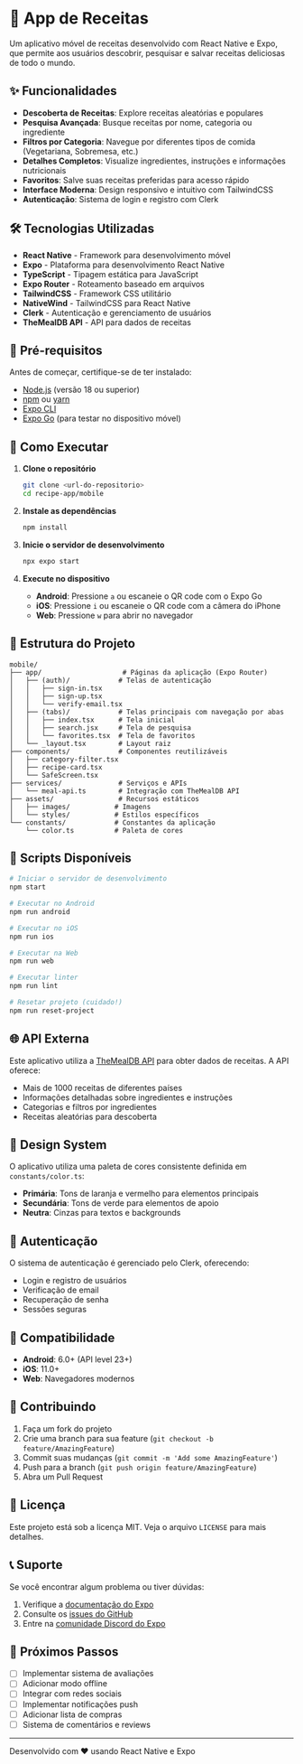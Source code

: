 # 🍳 App de Receitas

Um aplicativo móvel de receitas desenvolvido com React Native e Expo, que permite aos usuários descobrir, pesquisar e salvar receitas deliciosas de todo o mundo.

## ✨ Funcionalidades

- **Descoberta de Receitas**: Explore receitas aleatórias e populares
- **Pesquisa Avançada**: Busque receitas por nome, categoria ou ingrediente
- **Filtros por Categoria**: Navegue por diferentes tipos de comida (Vegetariana, Sobremesa, etc.)
- **Detalhes Completos**: Visualize ingredientes, instruções e informações nutricionais
- **Favoritos**: Salve suas receitas preferidas para acesso rápido
- **Interface Moderna**: Design responsivo e intuitivo com TailwindCSS
- **Autenticação**: Sistema de login e registro com Clerk

## 🛠️ Tecnologias Utilizadas

- **React Native** - Framework para desenvolvimento móvel
- **Expo** - Plataforma para desenvolvimento React Native
- **TypeScript** - Tipagem estática para JavaScript
- **Expo Router** - Roteamento baseado em arquivos
- **TailwindCSS** - Framework CSS utilitário
- **NativeWind** - TailwindCSS para React Native
- **Clerk** - Autenticação e gerenciamento de usuários
- **TheMealDB API** - API para dados de receitas

## 📱 Pré-requisitos

Antes de começar, certifique-se de ter instalado:

- [Node.js](https://nodejs.org/) (versão 18 ou superior)
- [npm](https://www.npmjs.com/) ou [yarn](https://yarnpkg.com/)
- [Expo CLI](https://docs.expo.dev/get-started/installation/)
- [Expo Go](https://expo.dev/go) (para testar no dispositivo móvel)

## 🚀 Como Executar

1. **Clone o repositório**

   ```bash
   git clone <url-do-repositorio>
   cd recipe-app/mobile
   ```

2. **Instale as dependências**

   ```bash
   npm install
   ```

3. **Inicie o servidor de desenvolvimento**

   ```bash
   npx expo start
   ```

4. **Execute no dispositivo**
   - **Android**: Pressione `a` ou escaneie o QR code com o Expo Go
   - **iOS**: Pressione `i` ou escaneie o QR code com a câmera do iPhone
   - **Web**: Pressione `w` para abrir no navegador

## 📁 Estrutura do Projeto

```
mobile/
├── app/                    # Páginas da aplicação (Expo Router)
│   ├── (auth)/            # Telas de autenticação
│   │   ├── sign-in.tsx
│   │   ├── sign-up.tsx
│   │   └── verify-email.tsx
│   ├── (tabs)/            # Telas principais com navegação por abas
│   │   ├── index.tsx      # Tela inicial
│   │   ├── search.jsx     # Tela de pesquisa
│   │   └── favorites.tsx  # Tela de favoritos
│   └── _layout.tsx        # Layout raiz
├── components/            # Componentes reutilizáveis
│   ├── category-filter.tsx
│   ├── recipe-card.tsx
│   └── SafeScreen.tsx
├── services/              # Serviços e APIs
│   └── meal-api.ts        # Integração com TheMealDB API
├── assets/                # Recursos estáticos
│   ├── images/           # Imagens
│   └── styles/           # Estilos específicos
└── constants/            # Constantes da aplicação
    └── color.ts          # Paleta de cores
```

## 🔧 Scripts Disponíveis

```bash
# Iniciar o servidor de desenvolvimento
npm start

# Executar no Android
npm run android

# Executar no iOS
npm run ios

# Executar na Web
npm run web

# Executar linter
npm run lint

# Resetar projeto (cuidado!)
npm run reset-project
```

## 🌐 API Externa

Este aplicativo utiliza a [TheMealDB API](https://www.themealdb.com/api.php) para obter dados de receitas. A API oferece:

- Mais de 1000 receitas de diferentes países
- Informações detalhadas sobre ingredientes e instruções
- Categorias e filtros por ingredientes
- Receitas aleatórias para descoberta

## 🎨 Design System

O aplicativo utiliza uma paleta de cores consistente definida em `constants/color.ts`:

- **Primária**: Tons de laranja e vermelho para elementos principais
- **Secundária**: Tons de verde para elementos de apoio
- **Neutra**: Cinzas para textos e backgrounds

## 🔐 Autenticação

O sistema de autenticação é gerenciado pelo Clerk, oferecendo:

- Login e registro de usuários
- Verificação de email
- Recuperação de senha
- Sessões seguras

## 📱 Compatibilidade

- **Android**: 6.0+ (API level 23+)
- **iOS**: 11.0+
- **Web**: Navegadores modernos

## 🤝 Contribuindo

1. Faça um fork do projeto
2. Crie uma branch para sua feature (`git checkout -b feature/AmazingFeature`)
3. Commit suas mudanças (`git commit -m 'Add some AmazingFeature'`)
4. Push para a branch (`git push origin feature/AmazingFeature`)
5. Abra um Pull Request

## 📄 Licença

Este projeto está sob a licença MIT. Veja o arquivo `LICENSE` para mais detalhes.

## 📞 Suporte

Se você encontrar algum problema ou tiver dúvidas:

1. Verifique a [documentação do Expo](https://docs.expo.dev/)
2. Consulte os [issues do GitHub](https://github.com/expo/expo/issues)
3. Entre na [comunidade Discord do Expo](https://chat.expo.dev)

## 🎯 Próximos Passos

- [ ] Implementar sistema de avaliações
- [ ] Adicionar modo offline
- [ ] Integrar com redes sociais
- [ ] Implementar notificações push
- [ ] Adicionar lista de compras
- [ ] Sistema de comentários e reviews

---

Desenvolvido com ❤️ usando React Native e Expo
